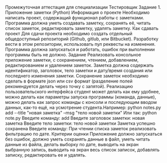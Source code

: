 Промежуточная аттестация для специализации
Тестировщик
Задание 1. Приложение заметки (Python)
Информация о проекте
Необходимо написать проект, содержащий функционал работы с заметками.
Программа должна уметь создавать заметку, сохранять её, читать список
заметок, редактировать заметку, удалять заметку.
Как сдавать проект
Для сдачи проекта необходимо создать отдельный общедоступный
репозиторий (Github, gitlub, или Bitbucket). Разработку вести в этом
репозитории, использовать пул реквесты на изменения. Программа должна
запускаться и работать, ошибок при выполнении программы быть не должно.
Задание
Реализовать консольное приложение заметки, с сохранением, чтением,
добавлением, редактированием и удалением заметок. Заметка должна
содержать идентификатор, заголовок, тело заметки и дату/время создания
или последнего изменения заметки. Сохранение заметок необходимо сделать
в формате json или csv формат (разделение полей рекомендуется делать через
точку с запятой). Реализацию пользовательского интерфейса студент может
делать как ему удобнее, можно делать как параметры запуска программы
(команда, данные), можно делать как запрос команды с консоли и
последующим вводом данных, как-то ещё, на усмотрение студента.Например:
python notes.py add --title "новая заметка" –msg "тело новой заметки"
Или так:
python note.py
Введите команду: add
Введите заголовок заметки: новая заметка
Введите тело заметки: тело новой заметки
Заметка успешно сохранена
Введите команду:
При чтении списка заметок реализовать фильтрацию по дате.
Критерии оценки
Приложение должно запускаться без ошибок, должно уметь сохранять данные
в файл, уметь читать данные из файла, делать выборку по дате, выводить на
экран выбранную запись, выводить на экран весь список записок, добавлять
записку, редактировать ее и удалять.
